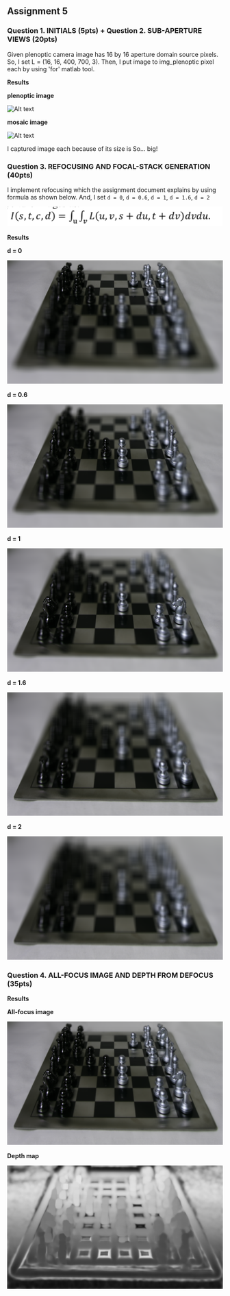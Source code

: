 ## Assignment 5

### Question 1. INITIALS (5pts) + Question 2. SUB-APERTURE VIEWS (20pts)

Given plenoptic camera image has 16 by 16 aperture domain source pixels. So, I set L = (16, 16, 400, 700, 3). Then, I put image to img_plenoptic pixel each by using 'for' matlab tool.

**Results**

**plenoptic image**

![Alt text](./Figure/img_plenoptic.png)

**mosaic image**

![Alt text](./Figure/img_mosaic.png)

I captured image each because of its size is So... big!

### Question 3. REFOCUSING AND FOCAL-STACK GENERATION (40pts)

I implement refocusing which the assignment document explains by using formula as shown below. 
And, I set `d = 0`, `d = 0.6`, `d = 1`, `d = 1.6`, `d = 2`  

![Alt text](./Figure/formula_refocus.png)

**Results**

**d = 0**

![Alt text](./Figure/img_depth_0.png)

**d = 0.6**

![Alt text](./Figure/img_depth_0.6.png)

**d = 1**

![Alt text](./Figure/img_depth_1.png)

**d = 1.6**

![Alt text](./Figure/img_depth_1.6.png)

**d = 2**

![Alt text](./Figure/img_depth_2.png)

### Question 4. ALL-FOCUS IMAGE AND DEPTH FROM DEFOCUS (35pts)

**Results**

**All-focus image**

![Alt text](./Figure/img_all_focus.png)

**Depth map**

![Alt text](./Figure/img_depth.png)

